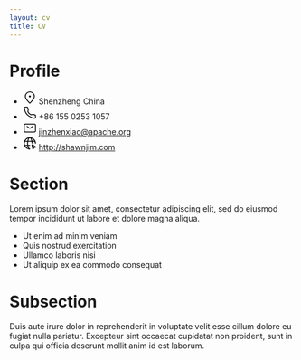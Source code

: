 ```yaml
---
layout: cv
title: CV
---
```


# Profile

<ul>
    <li><span class="li-icon"><svg width="24px" height="24px" stroke-width="1.5" viewBox="0 0 24 24" fill="none" xmlns="http://www.w3.org/2000/svg" color="#000000"><path d="M20 10c0 4.418-8 12-8 12s-8-7.582-8-12a8 8 0 1116 0z" stroke="#000000" stroke-width="1.5"></path><path d="M12 11a1 1 0 100-2 1 1 0 000 2z" fill="#000000" stroke="#000000" stroke-width="1.5" stroke-linecap="round" stroke-linejoin="round"></path></svg>
</span><span>Shenzheng China</span></li>
    <li><span class="li-icon"><svg width="24px" height="24px" stroke-width="1.5" viewBox="0 0 24 24" fill="none" xmlns="http://www.w3.org/2000/svg" color="#000000"><path d="M18.118 14.702L14 15.5c-2.782-1.396-4.5-3-5.5-5.5l.77-4.13L7.815 2H4.064c-1.128 0-2.016.932-1.847 2.047.42 2.783 1.66 7.83 5.283 11.453 3.805 3.805 9.286 5.456 12.302 6.113 1.165.253 2.198-.655 2.198-1.848v-3.584l-3.882-1.479z" stroke="#000000" stroke-width="1.5" stroke-linecap="round" stroke-linejoin="round"></path></svg>
</span><span>+86 155 0253 1057</span></li>
    <li><span class="li-icon"><svg width="24px" height="24px" stroke-width="1.5" viewBox="0 0 24 24" fill="none" xmlns="http://www.w3.org/2000/svg" color="#000000"><path d="M7 9l5 3.5L17 9" stroke="#000000" stroke-width="1.5" stroke-linecap="round" stroke-linejoin="round"></path><path d="M2 17V7a2 2 0 012-2h16a2 2 0 012 2v10a2 2 0 01-2 2H4a2 2 0 01-2-2z" stroke="#000000" stroke-width="1.5"></path></svg>
</span><a href="mailto:jinzhenxiao@apache.org">jinzhenxiao@apache.org</a></li>
    <li><span class="li-icon"><svg width="24px" height="24px" stroke-width="1.5" viewBox="0 0 24 24" fill="none" xmlns="http://www.w3.org/2000/svg" color="#000000"><path d="M22 12c0-5.523-4.477-10-10-10S2 6.477 2 12s4.477 10 10 10M13 2.05S16 6 16 12" stroke="#000000" stroke-width="1.5" stroke-linecap="round" stroke-linejoin="round"></path><path d="M11 21.95S8 18 8 12c0-6 3-9.95 3-9.95M2.63 15.5H12M2.63 8.5h18.74" stroke="#000000" stroke-width="1.5" stroke-linecap="round" stroke-linejoin="round"></path><path clip-rule="evenodd" d="M21.879 17.917c.494.304.463 1.043-.045 1.101l-2.567.291-1.151 2.312c-.228.459-.933.234-1.05-.334l-1.255-6.116c-.099-.48.333-.782.75-.525l5.318 3.271z" stroke="#000000" stroke-width="1.5"></path></svg>
</span><a href="http://shawnjim.com">http://shawnjim.com</a></li>
</ul>

# Section

Lorem ipsum dolor sit amet, consectetur adipiscing elit, sed do eiusmod tempor incididunt ut labore et dolore magna aliqua.

* Ut enim ad minim veniam
* Quis nostrud exercitation
* Ullamco laboris nisi
* Ut aliquip ex ea commodo consequat

# Subsection

Duis aute irure dolor in reprehenderit in voluptate velit esse cillum dolore eu fugiat nulla pariatur. Excepteur sint occaecat cupidatat non proident, sunt in culpa qui officia deserunt mollit anim id est laborum.
